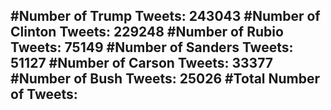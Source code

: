 #Number of Trump Tweets: 243043
#Number of Clinton Tweets: 229248
#Number of Rubio Tweets: 75149
#Number of Sanders Tweets: 51127
#Number of Carson Tweets: 33377
#Number of Bush Tweets: 25026
#Total Number of Tweets:  
---
